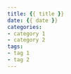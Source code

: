 ```yaml
---
title: {{ title }}
date: {{ date }}
categories: 
- category 1
- category 2
tags: 
- tag 1
- tag 2
---
```

